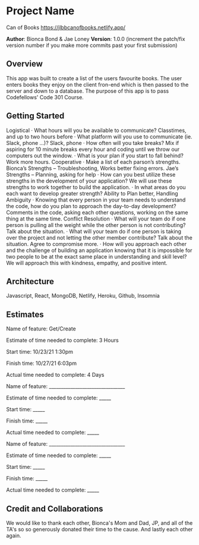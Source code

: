 # Project Name

Can of Books
https://jlbbcanofbooks.netlify.app/

**Author**: Bionca Bond & Jae Loney
**Version**: 1.0.0 (increment the patch/fix version number if you make more commits past your first submission)

## Overview
This app was built to create a list of the users favourite books. The user enters books they enjoy on the client fron-end which is then passed to the server and down to a database. The purpose of this app is to pass Codefellows' Code 301 Course.

## Getting Started 

Logistical
·        What hours will you be available to communicate?
Classtimes, and up to two hours before
·        What platform will you use to communicate (ie. Slack, phone …)?
Slack, phone
·        How often will you take breaks?
Mix if aspiring for 10 minute breaks every hour and coding until we throw our computers out the window.
·        What is your plan if you start to fall behind?
Work more hours.
Cooperative
·        Make a list of each parson’s strengths.
Bionca’s Strengths – Troubleshooting, Works better fixing errors.
Jae’s Strengths – Planning, asking for help
·        How can you best utilize these strengths in the development of your application?
We will use these strengths to work together to build the application.
·        In what areas do you each want to develop greater strength?
Ability to Plan better, Handling Ambiguity
·        Knowing that every person in your team needs to understand the code, how do you plan to approach the day-to-day development?
Comments in the code, asking each other questions, working on the same thing at the same time.
Conflict Resolution
·        What will your team do if one person is pulling all the weight while the other person is not contributing?
Talk about the situation.
·        What will your team do if one person is taking over the project and not letting the other member contribute?
Talk about the situation. Agree to compromise more.
·        How will you approach each other and the challenge of building an application knowing that it is impossible for two people to be at the exact same place in understanding and skill level?
We will approach this with kindness, empathy, and positive intent.

## Architecture
Javascript, React, MongoDB, Netlify, Heroku, Github, Insomnia


## Estimates

Name of feature: Get/Create

Estimate of time needed to complete: 3 Hours

Start time: 10/23/21 1:30pm

Finish time: 10/27/21 6:03pm

Actual time needed to complete: 4 Days


Name of feature: ________________________________

Estimate of time needed to complete: _____

Start time: _____

Finish time: _____

Actual time needed to complete: _____


Name of feature: ________________________________

Estimate of time needed to complete: _____

Start time: _____

Finish time: _____

Actual time needed to complete: _____

## Credit and Collaborations
We would like to thank each other, Bionca's Mom and Dad, JP, and all of the TA's so so generously donated their time to the cause. And lastly each other again.